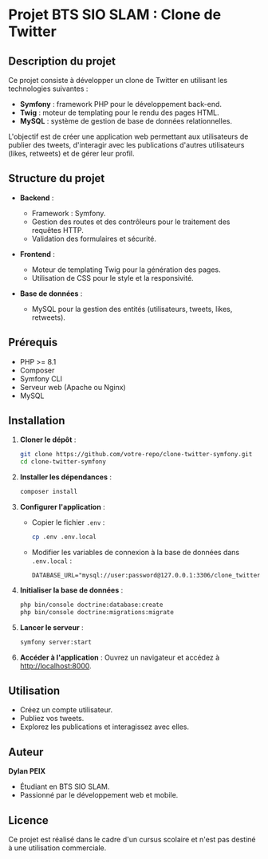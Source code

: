 # Projet BTS SIO SLAM : Clone de Twitter

## Description du projet
Ce projet consiste à développer un clone de Twitter en utilisant les technologies suivantes :
- **Symfony** : framework PHP pour le développement back-end.
- **Twig** : moteur de templating pour le rendu des pages HTML.
- **MySQL** : système de gestion de base de données relationnelles.

L'objectif est de créer une application web permettant aux utilisateurs de publier des tweets, d'interagir avec les publications d'autres utilisateurs (likes, retweets) et de gérer leur profil.

## Structure du projet
- **Backend** :
  - Framework : Symfony.
  - Gestion des routes et des contrôleurs pour le traitement des requêtes HTTP.
  - Validation des formulaires et sécurité.

- **Frontend** :
  - Moteur de templating Twig pour la génération des pages.
  - Utilisation de CSS pour le style et la responsivité.

- **Base de données** :
  - MySQL pour la gestion des entités (utilisateurs, tweets, likes, retweets).

## Prérequis
- PHP >= 8.1
- Composer
- Symfony CLI
- Serveur web (Apache ou Nginx)
- MySQL

## Installation
1. **Cloner le dépôt** :
   ```bash
   git clone https://github.com/votre-repo/clone-twitter-symfony.git
   cd clone-twitter-symfony
   ```

2. **Installer les dépendances** :
   ```bash
   composer install
   ```

3. **Configurer l'application** :
   - Copier le fichier `.env` :
     ```bash
     cp .env .env.local
     ```
   - Modifier les variables de connexion à la base de données dans `.env.local` :
     ```env
     DATABASE_URL="mysql://user:password@127.0.0.1:3306/clone_twitter"
     ```

4. **Initialiser la base de données** :
   ```bash
   php bin/console doctrine:database:create
   php bin/console doctrine:migrations:migrate
   ```

5. **Lancer le serveur** :
   ```bash
   symfony server:start
   ```

6. **Accéder à l'application** :
   Ouvrez un navigateur et accédez à [http://localhost:8000](http://localhost:8000).

## Utilisation
- Créez un compte utilisateur.
- Publiez vos tweets.
- Explorez les publications et interagissez avec elles.

## Auteur
**Dylan PEIX**
- Étudiant en BTS SIO SLAM.
- Passionné par le développement web et mobile.

## Licence
Ce projet est réalisé dans le cadre d'un cursus scolaire et n'est pas destiné à une utilisation commerciale.

